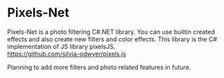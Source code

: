 # Pixels-Net
Pixels-Net is a photo filtering C#.NET library. You can use builtin created effects and also create new filters and color effects. This library is the C# implementation of JS library pixelsJS.  
https://github.com/silvia-odwyer/pixels.js


Planning to add more filters and photo related features in future.
